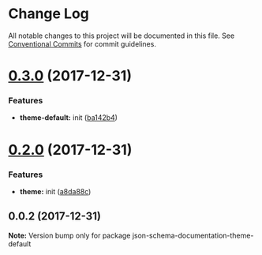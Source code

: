 # Change Log

All notable changes to this project will be documented in this file.
See [Conventional Commits](https://conventionalcommits.org) for commit guidelines.

<a name="0.3.0"></a>
# [0.3.0](https://github.com/FGRibreau/json-schema-documentation/compare/v0.2.0...v0.3.0) (2017-12-31)


### Features

* **theme-default:** init ([ba142b4](https://github.com/FGRibreau/json-schema-documentation/commit/ba142b4))




<a name="0.2.0"></a>
# [0.2.0](https://github.com/FGRibreau/json-schema-documentation/compare/v0.1.1...v0.2.0) (2017-12-31)


### Features

* **theme:** init ([a8da88c](https://github.com/FGRibreau/json-schema-documentation/commit/a8da88c))




<a name="0.0.2"></a>

## 0.0.2 (2017-12-31)

**Note:** Version bump only for package json-schema-documentation-theme-default
